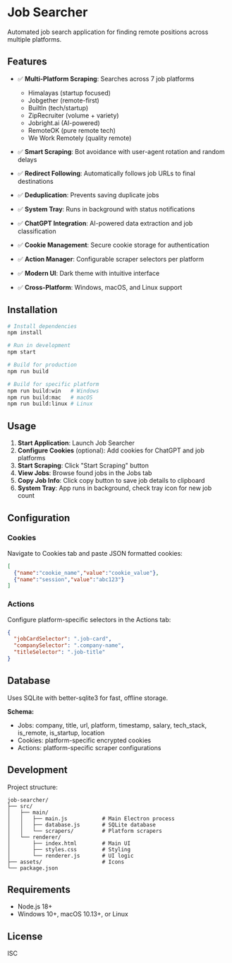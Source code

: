 # Job Searcher

Automated job search application for finding remote positions across multiple platforms.

## Features

- ✅ **Multi-Platform Scraping**: Searches across 7 job platforms
  - Himalayas (startup focused)
  - Jobgether (remote-first)
  - BuiltIn (tech/startup)
  - ZipRecruiter (volume + variety)
  - Jobright.ai (AI-powered)
  - RemoteOK (pure remote tech)
  - We Work Remotely (quality remote)

- ✅ **Smart Scraping**: Bot avoidance with user-agent rotation and random delays
- ✅ **Redirect Following**: Automatically follows job URLs to final destinations
- ✅ **Deduplication**: Prevents saving duplicate jobs
- ✅ **System Tray**: Runs in background with status notifications
- ✅ **ChatGPT Integration**: AI-powered data extraction and job classification
- ✅ **Cookie Management**: Secure cookie storage for authentication
- ✅ **Action Manager**: Configurable scraper selectors per platform
- ✅ **Modern UI**: Dark theme with intuitive interface
- ✅ **Cross-Platform**: Windows, macOS, and Linux support

## Installation

```bash
# Install dependencies
npm install

# Run in development
npm start

# Build for production
npm run build

# Build for specific platform
npm run build:win   # Windows
npm run build:mac   # macOS
npm run build:linux # Linux
```

## Usage

1. **Start Application**: Launch Job Searcher
2. **Configure Cookies** (optional): Add cookies for ChatGPT and job platforms
3. **Start Scraping**: Click "Start Scraping" button
4. **View Jobs**: Browse found jobs in the Jobs tab
5. **Copy Job Info**: Click copy button to save job details to clipboard
6. **System Tray**: App runs in background, check tray icon for new job count

## Configuration

### Cookies
Navigate to Cookies tab and paste JSON formatted cookies:
```json
[
  {"name":"cookie_name","value":"cookie_value"},
  {"name":"session","value":"abc123"}
]
```

### Actions
Configure platform-specific selectors in the Actions tab:
```json
{
  "jobCardSelector": ".job-card",
  "companySelector": ".company-name",
  "titleSelector": ".job-title"
}
```

## Database

Uses SQLite with better-sqlite3 for fast, offline storage.

**Schema:**
- Jobs: company, title, url, platform, timestamp, salary, tech_stack, is_remote, is_startup, location
- Cookies: platform-specific encrypted cookies
- Actions: platform-specific scraper configurations

## Development

Project structure:
```
job-searcher/
├── src/
│   ├── main/
│   │   ├── main.js           # Main Electron process
│   │   ├── database.js       # SQLite database
│   │   └── scrapers/         # Platform scrapers
│   └── renderer/
│       ├── index.html        # Main UI
│       ├── styles.css        # Styling
│       └── renderer.js       # UI logic
├── assets/                   # Icons
└── package.json
```

## Requirements

- Node.js 18+
- Windows 10+, macOS 10.13+, or Linux

## License

ISC


